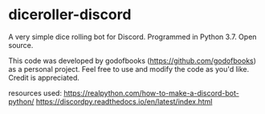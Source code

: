 # diceroller-discord
A very simple dice rolling bot for Discord. Programmed in Python 3.7. Open source. 

This code was developed by godofbooks (https://github.com/godofbooks) as a personal project.
Feel free to use and modify the code as you'd like. Credit is appreciated.

resources used:
https://realpython.com/how-to-make-a-discord-bot-python/
https://discordpy.readthedocs.io/en/latest/index.html
